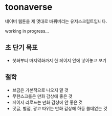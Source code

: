 # toonaverse

네이버 웹툰을 제 멋대로 바꿔버리는 유저스크립트입니다.

working in progress...


## 초 단기 목표

* 첫화부터 마지막화까지 한 페이지 안에 넣어놓고 보기


## 철학

* 브금은 기본적으로 나오지 말 것
* 무한스크롤은 만화 감상에 좋은 것
* 페이지 리로드는 만화 감상에 안 좋은 것
* 댓글, 별점, 광고 따위는 만화 감상에 하등 쓸데없는 것

